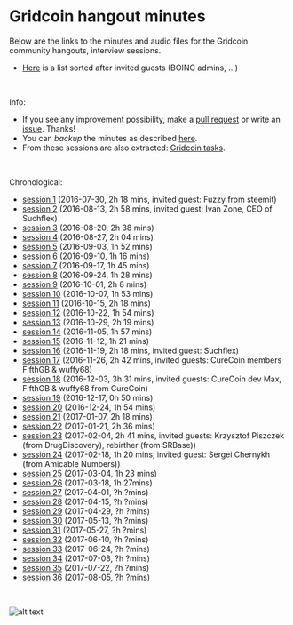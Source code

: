 # Gridcoin hangout minutes
Below are the links to the minutes and audio files for the Gridcoin community hangouts, interview sessions.
* [Here](https://steemit.com/gridcoin/@erkan/interview-guide-gridcoin-community-hangouts) is a list sorted after invited guests (BOINC admins, ...)

<br>

Info:
* If you see any improvement possibility, make a [pull request](https://github.com/Erkan-Yilmaz/Gridcoin-hangout-minutes/pulls) or write an [issue](https://github.com/Erkan-Yilmaz/Gridcoin-hangout-minutes/issues). Thanks!
* You can <i>backup</i> the minutes as described [here](https://github.com/Erkan-Yilmaz/Gridcoin-hangout-minutes/blob/master/read_offline.MD).
* From these sessions are also extracted: [Gridcoin tasks](https://github.com/Erkan-Yilmaz/Gridcoin-tasks).


<br>

Chronological:

* [session 1](hangout_2016_07_30.MD) (2016-07-30, 2h 18 mins, invited guest: Fuzzy from steemit)
* [session 2](hangout_2016_08_13.MD) (2016-08-13, 2h 58 mins, invited guest: Ivan Zone, CEO of Suchflex)
* [session 3](hangout_2016_08_20.MD) (2016-08-20, 2h 38 mins)
* [session 4](hangout_2016_08_27.MD) (2016-08-27, 2h 04 mins)
* [session 5](hangout_2016_09_03.MD) (2016-09-03, 1h 52 mins)
* [session 6](hangout_2016_09_10.MD) (2016-09-10, 1h 16 mins)
* [session 7](hangout_2016_09_17.MD) (2016-09-17, 1h 45 mins)
* [session 8](hangout_2016_09_24.MD) (2016-09-24, 1h 28 mins)
* [session 9](hangout_2016_10_01.MD) (2016-10-01, 2h 8 mins)
* [session 10](hangout_2016_10_07.MD) (2016-10-07, 1h 53 mins)
* [session 11](hangout_2016_10_15.MD) (2016-10-15, 2h 18 mins)
* [session 12](hangout_2016_10_22.MD) (2016-10-22, 1h 54 mins)
* [session 13](hangout_2016_10_29.MD) (2016-10-29, 2h 19 mins)
* [session 14](hangout_2016_11_05.MD) (2016-11-05, 1h 57 mins)
* [session 15](hangout_2016_11_12.MD) (2016-11-12, 1h 21 mins)
* [session 16](hangout_2016_11_19.MD) (2016-11-19, 2h 18 mins, invited guest: Suchflex)
* [session 17](hangout_2016_11_26.MD) (2016-11-26, 2h 42 mins, invited guests: CureCoin members FifthGB & wuffy68)
* [session 18](hangout_2016_12_03.MD) (2016-12-03, 3h 31 mins, invited guests: CureCoin dev Max, FifthGB & wuffy68 from CureCoin)
* [session 19](hangout_2016_12_17.MD) (2016-12-17, 0h 50 mins)
* [session 20](hangout_2016_12_24.MD) (2016-12-24, 1h 54 mins)
* [session 21](hangout_2017_01_07.MD) (2017-01-07, 2h 18 mins)
* [session 22](hangout_2017_01_21.MD) (2017-01-21, 2h 36 mins)
* [session 23](hangout_2017_02_04.MD) (2017-02-04, 2h 41 mins, invited guests: Krzysztof Piszczek (from DrugDiscovery), rebirther (from SRBase))
* [session 24](hangout_2017_02_18.MD) (2017-02-18, 1h 20 mins, invited guest: Sergei Chernykh (from Amicable Numbers))
* [session 25](hangout_2017_03_04.MD) (2017-03-04, 1h 23 mins)
* [session 26](hangout_2017_03_18.MD) (2017-03-18, 1h 27mins)
* [session 27](hangout_2017_04_01.MD) (2017-04-01, ?h ?mins)
* [session 28](hangout_2017_04_15.MD) (2017-04-15, ?h ?mins)
* [session 29](hangout_2017_04_29.MD) (2017-04-29, ?h ?mins)
* [session 30](hangout_2017_05_13.MD) (2017-05-13, ?h ?mins)
* [session 31](hangout_2017_05_27.MD) (2017-05-27, ?h ?mins)
* [session 32](hangout_2017_06_10.MD) (2017-06-10, ?h ?mins)
* [session 33](hangout_2017_06_24.MD) (2017-06-24, ?h ?mins)
* [session 34](hangout_2017_07_08.MD) (2017-07-08, ?h ?mins)
* [session 35](hangout_2017_07_22.MD) (2017-07-22, ?h ?mins)
* [session 36](hangout_2017_08_05.MD) (2017-08-05, ?h ?mins)

<br>

![alt text](https://i.imgur.com/IPq8wdr.jpg "Gridcoin")
